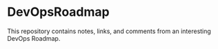 # DevOpsRoadmap
This repository contains notes, links, and comments from an interesting DevOps Roadmap.
